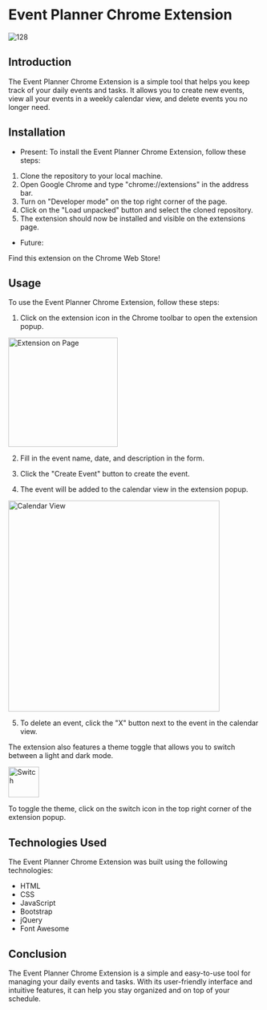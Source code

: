 # Event Planner Chrome Extension

![128](https://user-images.githubusercontent.com/93415143/233684809-2cfbedb6-4064-46d6-8430-f1672e0e1171.png)

## Introduction
The Event Planner Chrome Extension is a simple tool that helps you keep track of your daily events and tasks. It allows you to create new events, view all your events in a weekly calendar view, and delete events you no longer need.

## Installation
- Present: 
To install the Event Planner Chrome Extension, follow these steps:

1. Clone the repository to your local machine.
2. Open Google Chrome and type "chrome://extensions" in the address bar.
3. Turn on "Developer mode" on the top right corner of the page.
4. Click on the "Load unpacked" button and select the cloned repository.
5. The extension should now be installed and visible on the extensions page.

- Future: 

Find this extension on the Chrome Web Store!

## Usage

To use the Event Planner Chrome Extension, follow these steps:

1. Click on the extension icon in the Chrome toolbar to open the extension popup.

<img width="218" alt="Extension on Page" src="https://user-images.githubusercontent.com/93415143/233685242-24560413-852f-487b-a27a-a822cf6e396b.png">

2. Fill in the event name, date, and description in the form.

3. Click the "Create Event" button to create the event.

4. The event will be added to the calendar view in the extension popup.

<img width="421" alt="Calendar View" src="https://user-images.githubusercontent.com/93415143/233686784-52936712-9212-4f1a-89dd-2e191eb88e33.png">

5. To delete an event, click the "X" button next to the event in the calendar view.

The extension also features a theme toggle that allows you to switch between a light and dark mode.

<img width="61" alt="Switch" src="https://user-images.githubusercontent.com/93415143/233686697-fb99a8c9-fc59-4a64-b67a-2fe257de53ae.png">

To toggle the theme, click on the switch icon in the top right corner of the extension popup.

## Technologies Used

The Event Planner Chrome Extension was built using the following technologies:

- HTML
- CSS
- JavaScript
- Bootstrap
- jQuery
- Font Awesome

## Conclusion

The Event Planner Chrome Extension is a simple and easy-to-use tool for managing your daily events and tasks. With its user-friendly interface and intuitive features, it can help you stay organized and on top of your schedule.
